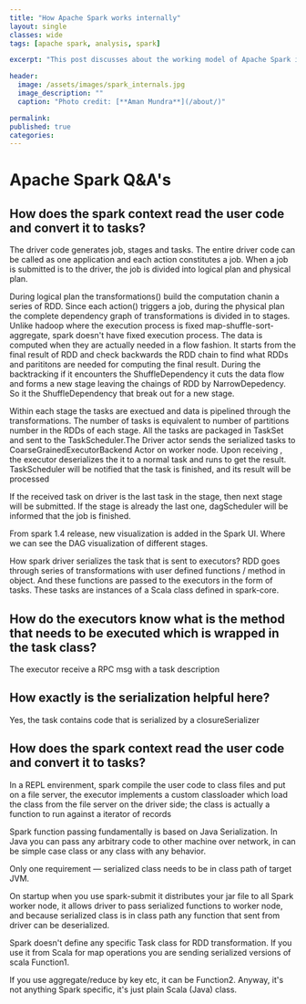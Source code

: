 ```yaml
---
title: "How Apache Spark works internally"
layout: single
classes: wide
tags: [apache spark, analysis, spark]

excerpt: "This post discusses about the working model of Apache Spark in detail."

header:
  image: /assets/images/spark_internals.jpg
  image_description: ""
  caption: "Photo credit: [**Aman Mundra**](/about/)"

permalink:
published: true
categories: 
---
```


# Apache Spark Q&A's

## How does the spark context read the user code and convert it to tasks?
The driver code generates job, stages and tasks. The entire driver code can be called as one application and each action constitutes a job.
When a job is submitted is to the driver, the job is divided into logical plan and physical plan.

During logical plan the transformations() build the computation chanin a series of RDD. Since each action() triggers a job, during the physical plan the complete dependency graph of transformations is divided in to stages. Unlike hadoop where the execution process is fixed map-shuffle-sort-aggregate, spark doesn't have fixed execution process. The data is computed when they are actually needed in a flow fashion. It starts from the final result of RDD and check backwards the RDD chain to find what RDDs and parititons are needed for computing the final result. During the backtracking if it encounters the ShuffleDependency it cuts the data flow and forms a new stage leaving the chaings of RDD by NarrowDepedency. So it the ShuffleDependency that break out for a new stage.

Within each stage the tasks are exectued and data is pipelined through the transformations. The number of tasks is equivalent to number of partitions number in the RDDs of each stage.
All the tasks are packaged in TaskSet and sent to the TaskScheduler.The Driver actor sends the serialized tasks to CoarseGrainedExecutorBackend Actor on worker node. Upon receiving , the executor deserializes the it to a normal task and runs to get the result. TaskScheduler will be notified that the task is finished, and its result will be processed

If the received task on driver is the last task in the stage, then next stage will be submitted. If the stage is already the last one, dagScheduler will be informed that the job is finished.

From spark 1.4 release, new visualization is added in the Spark UI. Where we can see the DAG visualization of different stages.

How spark driver serializes the task that is sent to executors?
RDD goes through series of transformations with user defined functions / method in object. And these functions are passed to the executors in the form of tasks. These tasks are instances of a Scala class defined in spark-core.


## How do the executors know what is the method that needs to be executed which is wrapped in the task class?
The executor receive a RPC msg with a task description


## How exactly is the serialization helpful here?
Yes, the task contains code that is serialized by a closureSerializer


## How does the spark context read the user code and convert it to tasks?
In a REPL envirenment, spark compile the user code to class files and put on a file server, the executor implements a custom classloader which load the class from the file server on the driver side; the class is actually a function to run against a iterator of records

Spark function passing fundamentally is based on Java Serialization. In Java you can pass any arbitrary code to other machine over network, in can be simple case class or any class with any behavior.

Only one requirement — serialized class needs to be in class path of target JVM.

On startup when you use spark-submit it distributes your jar file to all Spark worker node, it allows driver to pass serialized functions to worker node, and because serialized class is in class path any function that sent from driver can be deserialized.

Spark doesn't define any specific Task class for RDD transformation. If you use it from Scala for map operations you are sending serialized versions of scala Function1.

If you use aggregate/reduce by key etc, it can be Function2. Anyway, it's not anything Spark specific, it's just plain Scala (Java) class.


